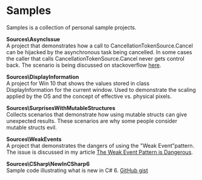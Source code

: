 # Samples
Samples is a collection of personal sample projects.

**Sources\AsyncIssue**  
A project that demonstrates how a call to CancellationTokenSource.Cancel can be hijacked by the asynchronous task being cancelled. In some cases the caller that calls CancellationTokenSource.Cancel never gets control back.
The scenario is being discussed on stackoverflow [here](https://stackoverflow.com/questions/31495411/a-call-to-cancellationtokensource-cancel-never-returns).

**Sources\DisplayInformation**  
A project for Win 10 that shows the values stored in class DisplayInformation for the current window. Used to demonstrate the scaling applied by the OS and the concept of effective vs. physical pixels.

**Sources\SurprisesWithMutableStructures**  
Collects scenarios that demonstrate how using mutable structs can give unexpected results. These scenarios are why some people consider mutable structs evil.

**Sources\WeakEvents**  
A project that demonstrates the dangers of using the "Weak Event"pattern. The issue is discussed in my article [The Weak Event Pattern is Dangerous](http://ladimolnar.com/2015/09/14/the-weak-event-pattern-is-dangerous/).

**Sources\CSharp\NewInCSharp6**  
Sample code illustrating what is new in C# 6. [GitHub gist](https://gist.github.com/ladimolnar/d982ae6deb80c78b47496b182d84c3a2)

